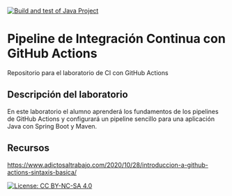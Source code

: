 [![Build and test of Java Project](https://github.com/ETSISI-EMS/ems2024-lab-1-3-ci-github-actions-raqueltp/actions/workflows/main.yml/badge.svg)](https://github.com/ETSISI-EMS/ems2024-lab-1-3-ci-github-actions-raqueltp/actions/workflows/main.yml)
# Pipeline de Integración Continua con GitHub Actions

Repositorio para el laboratorio de CI con GitHub Actions

## Descripción del laboratorio

En este laboratorio el alumno aprenderá los fundamentos de los pipelines de GitHub Actions y configurará un pipeline
sencillo para una aplicación Java con Spring Boot y Maven. 

## Recursos
https://www.adictosaltrabajo.com/2020/10/28/introduccion-a-github-actions-sintaxis-basica/

[![License: CC BY-NC-SA 4.0](https://img.shields.io/badge/License-CC_BY--NC--SA_4.0-lightgrey.svg)](https://creativecommons.org/licenses/by-nc-sa/4.0/)
